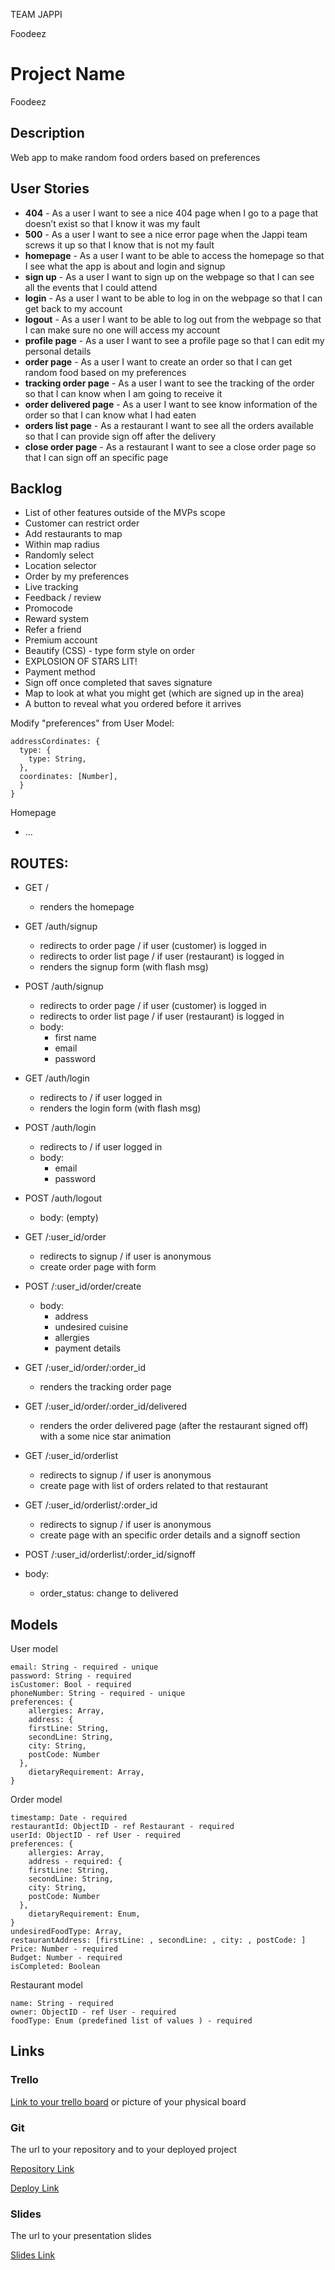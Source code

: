 TEAM JAPPI

Foodeez

# Project Name
Foodeez

## Description
Web app to make random food orders based on preferences


## User Stories


- **404** - As a user I want to see a nice 404 page when I go to a page that doesn’t exist so that I know it was my fault 
- **500** - As a user I want to see a nice error page when the Jappi team screws it up so that I know that is not my fault
- **homepage** - As a user I want to be able to access the homepage so that I see what the app is about and login and signup
- **sign up** - As a user I want to sign up on the webpage so that I can see all the events that I could attend
- **login** - As a user I want to be able to log in on the webpage so that I can get back to my account
- **logout** - As a user I want to be able to log out from the webpage so that I can make sure no one will access my account
- **profile page** - As a user I want to see a profile page so that I can edit my personal details
- **order page** - As a user I want to create an order so that I can get random food based on my preferences
- **tracking order page** - As a user I want to see the tracking of the order so that I can know when I am going to receive it
- **order delivered page** - As a user I want to see know information of the order so that I can know what I had eaten
- **orders list page** - As a restaurant I want to see all the orders available so that I can provide sign off after the delivery
- **close order page** - As a restaurant I want to see a close order page so that I can sign off an specific page



## Backlog

- List of other features outside of the MVPs scope
- Customer can restrict order
- Add restaurants to map
- Within map radius
- Randomly select
- Location selector
- Order by my preferences
- Live tracking 
- Feedback / review
- Promocode
- Reward system
- Refer a friend
- Premium account 
- Beautify (CSS) - type form style on order
- EXPLOSION OF STARS LIT!
- Payment method
- Sign off once completed that saves signature 
- Map to look at what you might get (which are signed up in the area)
- A button to reveal what you ordered before it arrives	

Modify "preferences" from  User Model:
```
addressCordinates: {
  type: {
    type: String,
  },
  coordinates: [Number],
  }
}
```

Homepage
- ...


## ROUTES:

- GET / 
  - renders the homepage

- GET /auth/signup
  - redirects to order page / if user (customer) is logged in
  - redirects to order list page / if user (restaurant) is logged in
  - renders the signup form (with flash msg)
- POST /auth/signup
  - redirects to order page / if user (customer) is logged in
  - redirects to order list page / if user (restaurant) is logged in
  - body:
    - first name
    - email
    - password

- GET /auth/login
  - redirects to / if user logged in
  - renders the login form (with flash msg)
- POST /auth/login
  - redirects to / if user logged in
  - body:
    - email
    - password

- POST /auth/logout
  - body: (empty)

- GET /:user_id/order
  - redirects to signup / if user is anonymous
  - create order page with form

- POST /:user_id/order/create 
  - body: 
    - address
    - undesired cuisine
    - allergies
    - payment details

- GET /:user_id/order/:order_id
  - renders the tracking order page

- GET /:user_id/order/:order_id/delivered
  - renders the order delivered page (after the restaurant signed off) with a some nice star animation

- GET /:user_id/orderlist
  - redirects to signup / if user is anonymous
  - create page with list of orders related to that restaurant

- GET /:user_id/orderlist/:order_id
  - redirects to signup / if user is anonymous
  - create page with an specific order details and a signoff section
- POST /:user_id/orderlist/:order_id/signoff
 - body: 
    - order_status: change to delivered

## Models

User model
 
```
email: String - required - unique
password: String - required
isCustomer: Bool - required
phoneNumber: String - required - unique
preferences: {
	allergies: Array,
	address: {
    firstLine: String, 
    secondLine: String,
    city: String, 
    postCode: Number
  },
	dietaryRequirement: Array,
}
```

Order model
 
```
timestamp: Date - required
restaurantId: ObjectID - ref Restaurant - required
userId: ObjectID - ref User - required
preferences: {
	allergies: Array,
	address - required: {
    firstLine: String, 
    secondLine: String,
    city: String, 
    postCode: Number
  },
	dietaryRequirement: Enum,
}
undesiredFoodType: Array,
restaurantAddress: [firstLine: , secondLine: , city: , postCode: ]
Price: Number - required
Budget: Number - required
isCompleted: Boolean 
```

Restaurant model

```
name: String - required
owner: ObjectID - ref User - required
foodType: Enum (predefined list of values ) - required
``` 

## Links

### Trello

[Link to your trello board](https://trello.com/b/Gv2V1V08/foodeez) or picture of your physical board

### Git

The url to your repository and to your deployed project

[Repository Link](https://github.com/poppytait/foodeez)

[Deploy Link](http://heroku.com)

### Slides

The url to your presentation slides

[Slides Link](http://slides.com)

